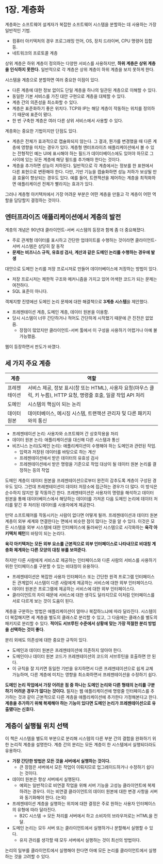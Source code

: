 # 1장. 계층화
계층화는 소프트웨어 설계자가 복잡한 소프트웨어 시스템을 분할하는 데 사용하는 가장 일반적인 기법.
- 컴퓨터 아키텍처의 경우 프로그래밍 언어, OS, 장치 드라이버, CPU 명령어 집합 등.
- 네트워크의 프로토콜 계층

상위 계층은 하위 계층이 정의하는 다양한 서비스를 사용하지만, **하위 계층은 상위 계층을 인식하지 못한다.** 일반적으로 각 계층은 상위 계층이 하위 계층을 보지 못하게 한다.

시스템을 계층으로 분할하면 여러 중요한 이점이 있다.

- 다른 계층에 대한 정보 없이도 단일 계층을 하나의 일관된 계층으로 이해할 수 있다.
- 동일한 기본 서비스를 가진 대안 구현으로 계층을 대체할 수 있다.
- 계층 간의 의존성을 최소화할 수 있다.
- 계층은 표준화하기 좋은 위치다. TCP와 IP는 해당 계층이 작동하는 위치를 정의하기 때문에 표준이 됐다.
- 한 번 구축한 계층은 여러 다른 상위 서비스에서 사용할 수 있다.

계층화는 중요한 기법이지만 단점도 있다.
- 계층은 전체가 효과적으로 캡슐화되지 않는다. 그 결과, 뭔가를 변경했을 때 다른 계층에 영향을 미치는 경우가 있다. 계층형 엔터프라이즈 애플리케이션에서 볼 수 있는 전형적인 예는 UI에 표시해야 하는 필드가 데이터베이스에도 있어야 하므로 그 사이에 있는 모든 계층에 해당 필드를 추가해야 한다는 것이다.
- 계층을 추가하면 성능이 저하된다. 일반적으로 각 계층에서는 정보를 한 표현에서 다른 표현으로 변환해야 한다. 다만, 기반 기능을 캡슐화하면 성능 저하가 보상될 만큼 효율이 향상되는 경우도 있다. 예를 들어, 트랜잭션을 제어하는 계층을 최적화하면 애플리케이션 전체가 빨라지는 효과가 있다.

그러나 계층형 아키텍처에서 가장 어려운 부분은 어떤 계층을 만들고 각 계층이 어떤 역할을 담당할지 결정하는 것이다.

## 엔터프라이즈 애플리케이션에서 계층의 발전
계층의 개념은 90년대 클라이언트-서버 시스템의 등장과 함께 좀 더 중요해졌다.
- 주로 관계형 데이터를 표시하고 간단한 업데이트를 수행하는 것이라면 클라이언트-서버 시스템은 상당히 잘 동작
- **문제는 비즈니스 규칙, 유효성 검사, 계산과 같은 도메인 논리를 수행하는 경우에 발생**

대안으로 도메인 논리를 저장 프로시저로 만들어 데이터베이스에 저장하는 방법이 있다.
- 저장 프로시저는 제한적 구조와 메커니즘을 가지고 있어 어색한 코드가 되는 문제는 여전하다.
- SQL 표준이 아니다.

객체지향 진영에선 도메인 논리 문제에 대한 해결책으로 **3계층 시스템**을 제안했다.
- 프레젠테이션 계층, 도메인 계층, 데이터 원본을 이용함.
- 당시 시스템이 너무 간단하거나 적어도 간단하게 시작했기 때문에 큰 진전은 없었음.
  - 장점이 많았지만 클라이언트-서버 툴에서 이 구성을 사용하기 어렵거나 아예 불가능했음.

웹이 등장하면서 판도가 바꼈다.

## 세 가지 주요 계층
|계층|역할|
|--|--|
|프레젠테이션|서비스 제공, 정보 표시(창 또는 HTML), 사용자 요청(마우스 클릭, 키 누름), HTTP 요청, 명령줄 호출, 일괄 작업 API 처리|
|도메인|시스템의 핵심이 되는 논리|
|데이터 원본|데이터베이스, 메시징 시스템, 트랜잭션 관리자 및 다른 패키지와의 통신|

- 프레젠테이션 논리: 사용자와 소프트웨어 간 상호작용을 처리
- 데이터 원본 논리: 애플리케이션을 대신해 다른 시스템과 통신
- 비즈니스 논리(도메인 논리): 애플리케이션이 수행해야 하는 도메인과 관련된 작업.
  - 입력과 저장된 데이터를 바탕으로 하는 계산
  - 프레젠테이션에서 받은 데이터의 유효성 검사
  - 프레젠테이션에서 받은 명령을 기준으로 작업 대상이 될 데이터 원본 논리를 결정하는 등의 작업

도메인 계층이 데이터 원본을 프레젠테이션으로부터 완전히 감추도록 계층이 구성된 경우도 있다. 그런데 프레젠테이션이 데이터 저장소에 접근하는 경우가 더 많다. 이 방식은 순수하지 않지만 잘 작동하긴 한다. 프레젠테이션은 사용자의 명령을 해석하고 데이터 원본을 통해 데이터베이스에서 해당하는 데이터를 가져온 다음 도메인 논리에 데이터 처리를 맡긴 후 처리된 데이터를 사용자에게 제공한다.

만약 소프트웨어를 작동시키는 사람이 없다면 어떻게 될까. 프레젠테이션과 데이터 원본 계층이 외부 세계와 연결한다는 면에서 비슷한 점이 많다는 것을 알 수 있다. 이것은 모든 시스템을 외부 시스템에 대한 인터페이스에 둘러싸인 시스템으로 시각화하는 **육각 아키텍처 패턴**의 바탕이 되는 논리다.

**육각 아키텍처는 모든 외부 요소를 근본적으로 외부 인터페이스로 나타내므로 비대칭 계층화 체계와는 다른 모양의 대칭 뷰를 보여준다.**

하지만 다른 사람에게 서비스로 제공하는 인터페이스와 다른 사람의 서비스를 사용하기 위한 인터페이스를 구분할 수 있는 비대칭이 유용하다.
- 프레젠테이션은 복잡한 사용자 인터페이스 또는 간단한 원격 프로그램 인터페이스든 관계없이 시스템이 다른 사람에게 제공하는 서비스에 대한 외부 인터페이스다.
- 데이터 원본은 프로그램에 제공하는 서비스에 대한 외부 인터페이스다.
- 클라이언트의 차이 때문에 서비스에 대한 생각도 달라지므로 이처럼 인터페이스를 서로 다르게 보는 것이 도움이 된다.

계층을 구분하는 방법은 애플리케이션이 얼마나 복잡하느냐에 따라 달라진다. 시스템이 더 복잡해지면 세 계층을 별도의 클래스로 분리할 수 있고, 그 다음에는 클래스를 별도의 패키지로 분리할 수 있다. **적어도 서브루틴 수준에서 상황에 맞는 가장 적절한 분리 방법을 선택하는 것이 좋다.**

분리 외에도 의존성에 대한 중요한 규칙이 있다.
- 도메인과 데이터 원본은 프레젠테이션에 의존하지 않아야 한다.
- 도메인이나 데이터 원본 코드가 프레젠테이션의 코드의 서브루틴을 호출하면 안 된다.
- 이 규칙을 잘 지키면 동일한 기반을 유지하면서 다른 프레젠테이션으로 쉽게 교체 가능하며, 다른 계층에 미치는 영향을 최소화하면서 프레젠테이션을 수정하기 쉽다.

**도메인 논리 작업에서 가장 어려운 점 중 하나는 도메인 논리와 다른 형태의 논리를 구분하기 어려운 경우가 많다는 것이다.** 필자는 웹  애플리케이션에 명령줄 인터페이스를 추가하는 것과 같이 근본적으로 다른 계층을 애플리케이션에 추가한다 가정해본다고 한다. **계층을 추가하기 위해 복제해야 하는 기능이 있다면 도메인 논리가 프레젠테이션으로 유출됐다는 신호다.**

## 계층이 실행될 위치 선택
이 책은 시스템을 별도의 부분으로 분리해 시스템의 다른 부분 간의 결합을 완화하기 위한 논리적 계층을 설명한다. 계층 간의 분리는 모든 계층이 한 시스템에서 실행되더라도 유용하다.

- **가장 간단한 방법은 모든 것을 서버에서 실행하는 것이다.**
  - 큰 장점은 서버에서 모든 작업이 이뤄지므로 업그레이드하거나 수정하기 쉽다는 것이다.
- 데이터 원본은 항상 서버에서 실행된다.
  - 예외는 일반적으로 비연결 작업을 위해 서버 기능을 고성능 클라이언트에 복제하려는 경우다. 이는 비연결 클라이언트의 데이터 원본에 대한 변경 사항을 서버와 동기화해야 한다. (논외)
- 프레젠테이션 계층을 실행하는 위치에 대한 결정은 주로 원하는 사용자 인터페이스의 유형에 따라 달라진다.
  - B2C 시스템 → 모든 처리를 서버에서 하고 소비자의 브라우저로는 HTML을 전달.
- 도메인 논리는 모두 서버 또는 클라이언트에서 실행하거나 분할해서 실행할 수 있다.
  - 유지 관리를 생각할 때 모두 서버에서 실행하는 것이 최선의 방법이다.

논리의 일부를 클라이언트에서 실행해야 한다면 아예 모든 논리를 클라이언트에서 실행하는 것을 고려할 수 있다.